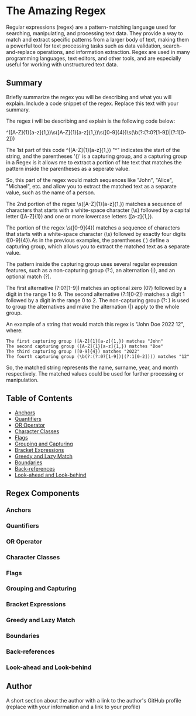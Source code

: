 # The Amazing Regex

Regular expressions (regex) are a pattern-matching language used for searching, manipulating, and processing text data. They provide a way to match and extract specific patterns from a larger body of text, making them a powerful tool for text processing tasks such as data validation, search-and-replace operations, and information extraction. Regex are used in many programming languages, text editors, and other tools, and are especially useful for working with unstructured text data.

## Summary

Briefly summarize the regex you will be describing and what you will explain. Include a code snippet of the regex. Replace this text with your summary.

The regex i will be describing and explain is the following code below:

^([A-Z]{1}[a-z]{1,})\s([A-Z]{1}[a-z]{1,})\s([0-9]{4})\s(\b(?:(?:0?[1-9])|(?:1[0-2]))

The 1st part of this code ^([A-Z]{1}[a-z]{1,}) "^" indicates the start of the string, and the parentheses '()' is a capturing group, and a capturing group in a Regex is it allows me to extract a portion of hte text that matches the pattern inside the parentheses as a seperate value.

So, this part of the regex would match sequences like "John", "Alice", "Michael", etc. and allow you to extract the matched text as a separate value, such as the name of a person.

The 2nd portion of the regex \s([A-Z]{1}[a-z]{1,}) matches a sequence of characters that starts with a white-space character (\s) followed by a capital letter ([A-Z]{1}) and one or more lowercase letters ([a-z]{1,}).

The portion of the regex \s([0-9]{4}) matches a sequence of characters that starts with a white-space character (\s) followed by exactly four digits ([0-9]{4}).As in the previous examples, the parentheses ( ) define a capturing group, which allows you to extract the matched text as a separate value.

The pattern inside the capturing group uses several regular expression features, such as a non-capturing group (?:), an alternation (|), and an optional match (?).

The first alternative (?:0?[1-9]) matches an optional zero (0?) followed by a digit in the range 1 to 9. The second alternative (?:1[0-2]) matches a digit 1 followed by a digit in the range 0 to 2. The non-capturing group (?: ) is used to group the alternatives and make the alternation (|) apply to the whole group.

An example of a string that would match this regex is "John Doe 2022 12", where:

    The first capturing group ([A-Z]{1}[a-z]{1,}) matches "John"
    The second capturing group ([A-Z]{1}[a-z]{1,}) matches "Doe"
    The third capturing group ([0-9]{4}) matches "2022"
    The fourth capturing group (\b(?:(?:0?[1-9])|(?:1[0-2]))) matches "12"
    
So, the matched string represents the name, surname, year, and month respectively. The matched values could be used for further processing or manipulation.
## Table of Contents

- [Anchors](#anchors)
- [Quantifiers](#quantifiers)
- [OR Operator](#or-operator)
- [Character Classes](#character-classes)
- [Flags](#flags)
- [Grouping and Capturing](#grouping-and-capturing)
- [Bracket Expressions](#bracket-expressions)
- [Greedy and Lazy Match](#greedy-and-lazy-match)
- [Boundaries](#boundaries)
- [Back-references](#back-references)
- [Look-ahead and Look-behind](#look-ahead-and-look-behind)

## Regex Components

### Anchors

### Quantifiers

### OR Operator

### Character Classes

### Flags

### Grouping and Capturing

### Bracket Expressions

### Greedy and Lazy Match

### Boundaries

### Back-references

### Look-ahead and Look-behind

## Author

A short section about the author with a link to the author's GitHub profile (replace with your information and a link to your profile)
